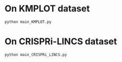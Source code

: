 # On KMPLOT dataset
```
python main_KMPLOT.py
```

# On CRISPRi-LINCS dataset
```
python main_CRISPRi_LINCS.py
```